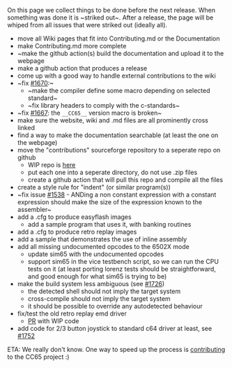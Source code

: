 On this page we collect things to be done before the next release. When something was done it is ~striked out~. After a release, the page will be whiped from all issues that were striked out (ideally all).

* move all Wiki pages that fit into Contributing.md or the Documentation
* make Contributing.md more complete
* ~make the github action(s) build the documentation and upload it to the webpage
* make a github action that produces a release
* come up with a good way to handle external contributions to the wiki
* ~fix [#1670](https://github.com/cc65/cc65/issues/1670):~
    * ~make the compiler define some macro depending on selected standard~
    * ~fix library headers to comply with the c-standards~
* ~fix [#1667](https://github.com/cc65/cc65/issues/1667): the ```__CC65__``` version macro is broken~
* make sure the website, wiki and .md files are all prominently cross linked
* find a way to make the documentation searchable (at least the one on the webpage)
* move the "contributions" sourceforge repository to a seperate repo on github 
    * WIP repo is [here](https://github.com/mrdudz/cc65-contrib)
    * put each one into a seperate directory, do not use .zip files
    * create a github action that will pull this repo and compile all the files
* create a style rule for "indent" (or similar program(s))
* ~fix issue [#1538](https://github.com/cc65/cc65/issues/1538) - ANDing a non constant expression with a constant expression should make the size of the expression known to the assembler~
* add a .cfg to produce easyflash images
    * add a sample program that uses it, with banking routines
* add a .cfg to produce retro replay images
* add a sample that demonstrates the use of inline assembly
* add all missing undocumented opcodes to the 6502X mode
    * update sim65 with the undocumented opcodes
    * support sim65 in the vice testbench script, so we can run the CPU tests on it (at least porting lorenz tests should be straightforward, and good enough for what sim65 is trying to be)
* make the build system less ambiguous (see [#1726](https://github.com/cc65/cc65/issues/1726))
    * the detected shell should not imply the target system
    * cross-compile should not imply the target system
    * it should be possible to override any autodetected behaviour
* fix/test the old retro replay emd driver
    * [PR](https://github.com/cc65/cc65/pull/1509) with WIP code
* add code for 2/3 button joystick to standard c64 driver at least, see [#1752](https://github.com/cc65/cc65/issues/1752)

ETA: We really don't know. One way to speed up the process is [contributing](Contributing.md) to the CC65 project :) 

